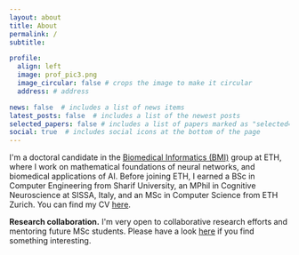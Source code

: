 ```yaml
---
layout: about
title: About
permalink: /
subtitle: 

profile:
  align: left
  image: prof_pic3.png
  image_circular: false # crops the image to make it circular
  address: # address

news: false  # includes a list of news items
latest_posts: false  # includes a list of the newest posts
selected_papers: false # includes a list of papers marked as "selected={true}"
social: true  # includes social icons at the bottom of the page
---
```

I'm a doctoral candidate in the [Biomedical Informatics (BMI)](https://bmi.inf.ethz.ch) group at ETH, where I work on mathematical foundations of neural networks, and biomedical applications of AI. Before joining ETH, I earned a BSc in Computer Engineering from Sharif University, an MPhil in Cognitive Neuroscience at SISSA, Italy, and an MSc in Computer Science from ETH Zurich. You can find my CV [here](/cv).


**Research collaboration.** I'm very open to collaborative research efforts and mentoring future MSc students. Please have a look [here](/projects/) if you find something interesting. 